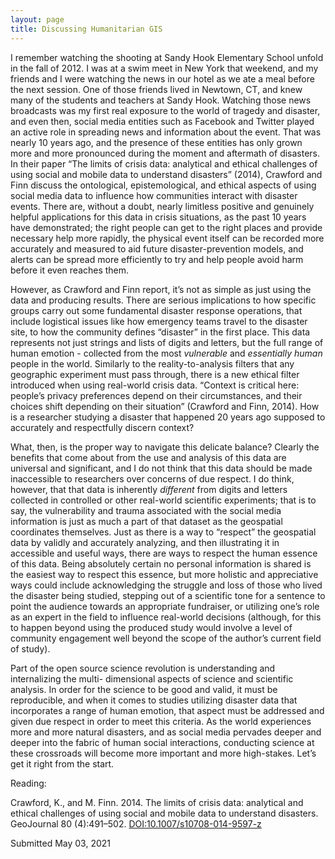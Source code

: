```yaml
---
layout: page
title: Discussing Humanitarian GIS
---
```


I remember watching the shooting at Sandy Hook Elementary School unfold in the fall of 2012. I was at a swim meet in New York that weekend, and my friends and I were watching the news in our hotel as we ate a meal before the next session. One of those friends lived in Newtown, CT, and knew many of the students and teachers at Sandy Hook. Watching those news broadcasts was my first real exposure to the world of tragedy and disaster, and even then, social media entities such as Facebook and Twitter played an active role in spreading news and information about the event. That was nearly 10 years ago, and the presence of these entities has only grown more and more pronounced during the moment and aftermath of disasters.
In their paper “The limits of crisis data: analytical and ethical challenges of using social and mobile data to understand disasters” (2014), Crawford and Finn discuss the ontological, epistemological, and ethical aspects of using social media data to influence how communities interact with disaster events. There are, without a doubt, nearly limitless positive and genuinely helpful applications for this data in crisis situations, as the past 10 years have demonstrated; the right people can get to the right places and provide necessary help more rapidly, the physical event itself can be recorded more accurately and measured to aid future disaster-prevention models, and alerts can be spread more efficiently to try and help people avoid harm before it even reaches them.

However, as Crawford and Finn report, it’s not as simple as just using the data and producing results. There are serious implications to how specific groups carry out some fundamental disaster response operations, that include logistical issues like how emergency teams travel to the disaster site, to how the community defines “disaster” in the first place. This data represents not just strings and lists of digits and letters, but the full range of human emotion - collected from the most *vulnerable* and *essentially human* people in the world. Similarly to the reality-to-analysis filters that any geographic experiment must pass through, there is a new ethical filter introduced when using real-world crisis data. “Context is critical here: people’s privacy preferences depend on their circumstances, and their choices shift depending on their situation” (Crawford and Finn, 2014). How is a researcher studying a disaster that happened 20 years ago supposed to accurately and respectfully discern context?

What, then, is the proper way to navigate this delicate balance? Clearly the benefits that come about from the use and analysis of this data are universal and significant, and I do not think that this data should be made inaccessible to researchers over concerns of due respect. I do think, however, that that data is inherently *different* from digits and letters collected in controlled or other real-world scientific experiments; that is to say, the vulnerability and trauma associated with the social media information is just as much a part of that dataset as the geospatial coordinates themselves. Just as there is a way to “respect” the geospatial data by validly and accurately analyzing, and then illustrating it in accessible and useful ways, there are ways to respect the human essence of this data. Being absolutely certain no personal information is shared is the easiest way to respect this essence, but more holistic and appreciative ways could include acknowledging the struggle and loss of those who lived the disaster being studied, stepping out of a scientific tone for a sentence to point the audience towards an appropriate fundraiser, or utilizing one’s role as an expert in the field to influence real-world decisions (although, for this to happen beyond using the produced study would involve a level of community engagement well beyond the scope of the author’s current field of study).

Part of the open source science revolution is understanding and internalizing the multi- dimensional aspects of science and scientific analysis. In order for the science to be good and valid, it must be reproducible, and when it comes to studies utilizing disaster data that incorporates a range of human emotion, that aspect must be addressed and given due respect in order to meet this criteria. As the world experiences more and more natural disasters, and as social media pervades deeper and deeper into the fabric of human social interactions, conducting science at these crossroads will become more important and more high-stakes. Let’s get it right from the start.


Reading:

Crawford, K., and M. Finn. 2014. The limits of crisis data: analytical and ethical challenges of using social and mobile data to understand disasters. GeoJournal 80 (4):491–502. [DOI:10.1007/s10708-014-9597-z](https://github.com/GIS4DEV/literature/blob/master/The%20limits%20of%20crisis%20data%20analytical%20and%20ethical%20challenges%20of%20using%20social%20and%20mobile%20data%20to%20understand%20disasters.pdf)

Submitted May 03, 2021
